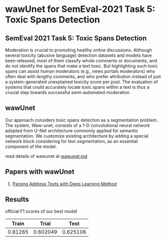 # wawUnet for SemEval-2021 Task 5: Toxic Spans Detection

## SemEval 2021 Task 5: Toxic Spans Detection

Moderation is crucial to promoting healthy online discussions. Although several toxicity (abusive language) detection datasets and models have been released, most of them classify whole comments or documents, and do not identify the spans that make a text toxic. But highlighting such toxic spans can assist human moderators (e.g., news portals moderators) who often deal with lengthy comments, and who prefer attribution instead of just a system-generated unexplained toxicity score per post. The evaluation of systems that could accurately locate toxic spans within a text is thus a crucial step towards successful semi-automated moderation.

## wawUnet
Our approach considers toxic spans detection as a segmentation problem. The system, Waw-unet, consists of a 1-D convolutional neural network adopted from U-Net architecture commonly applied for semantic segmentation. We customize existing architecture by adding a special network block considering for text segmentation, as an essential
component of the model. 

read details of wawunet at <a href="wawunet.md" target="_blank">wawunet.md</a>

## Papers with wawUnet

1. <a href="https://ieeexplore.ieee.org/abstract/document/9302154" target="_blank">Parsing Address Texts with Deep Learning Method</a>

## Results
official F1 scores of our best model

| Train   | Trial    | Test     |
|---------|----------|----------|
| 0.81265 | 0.602049 | 0.625106 |









